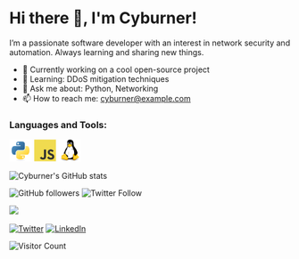 # Hi there 👋, I'm Cyburner!

I’m a passionate software developer with an interest in network security and automation. Always learning and sharing new things.

- 🔭 Currently working on a cool open-source project
- 🌱 Learning: DDoS mitigation techniques
- 💬 Ask me about: Python, Networking
- 📫 How to reach me: [cyburner@example.com](mailto:cyburner@example.com)

### Languages and Tools:
<p align="left">
  <img src="https://raw.githubusercontent.com/devicons/devicon/master/icons/python/python-original.svg" alt="python" width="40" height="40"/> 
  <img src="https://raw.githubusercontent.com/devicons/devicon/master/icons/javascript/javascript-original.svg" alt="javascript" width="40" height="40"/>
  <img src="https://raw.githubusercontent.com/devicons/devicon/master/icons/linux/linux-original.svg" alt="linux" width="40" height="40"/>
</p>

![Cyburner's GitHub stats](https://github-readme-stats.vercel.app/api?username=cyburner&show_icons=true&theme=radical)

![GitHub followers](https://img.shields.io/github/followers/yourusername?style=social)
![Twitter Follow](https://img.shields.io/twitter/follow/yourhandle?style=social)

<img src="https://media.giphy.com/media/13HgwGsXF0aiGY/giphy.gif" width="100"/>

[![Twitter](https://img.shields.io/twitter/follow/yourhandle?style=social)]([https://x.com/sabirkhan090?t=hEdxF32DgAGzM_wSCuEMMQ&s=09])
[![LinkedIn](https://img.shields.io/badge/-LinkedIn-blue?style=flat-square&logo=linkedin&link=https://www.linkedin.com/in/yourhandle/)](https://www.linkedin.com/in/yourhandle/)

![Visitor Count](https://komarev.com/ghpvc/?username=yourusername)

